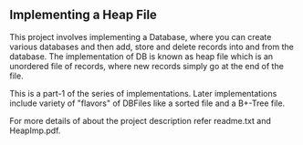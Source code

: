 
Implementing a Heap File
------------------------

This project involves implementing a Database, where you can create various databases and then add, store and delete records into and from the database. The implementation of DB is known as heap file which is an unordered file of records, where new records simply go at the end of the file. 

This is a part-1 of the series of implementations. Later implementations include variety of "flavors" of DBFiles like a sorted file and a B+-Tree file.

For more details of about the project description refer readme.txt and HeapImp.pdf.
   


